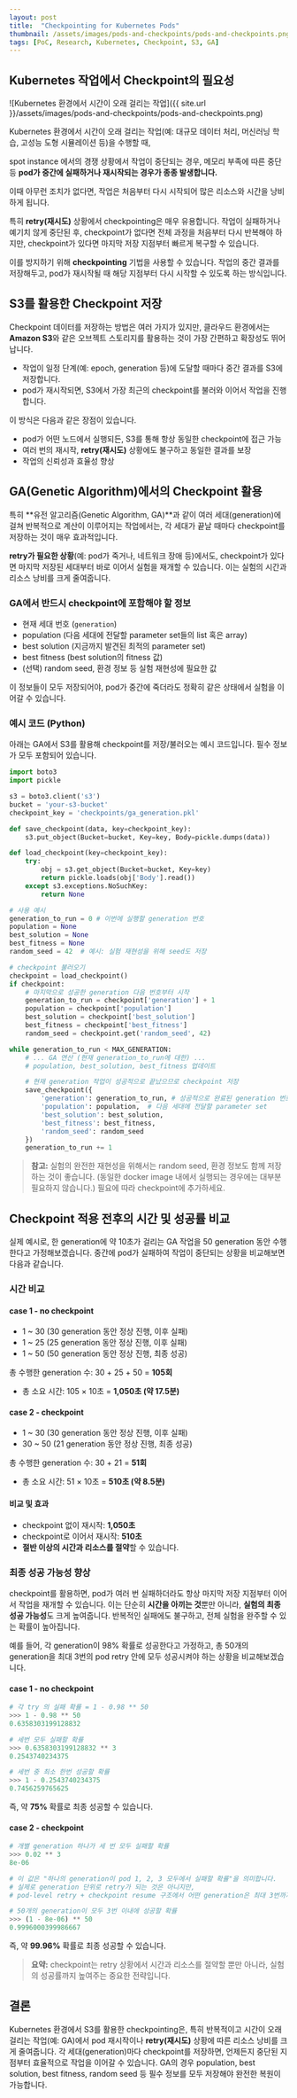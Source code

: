 ```yaml
---
layout: post
title:  "Checkpointing for Kubernetes Pods"
thumbnail: /assets/images/pods-and-checkpoints/pods-and-checkpoints.png
tags: [PoC, Research, Kubernetes, Checkpoint, S3, GA]
---
```


## Kubernetes 작업에서 Checkpoint의 필요성

![Kubernetes 환경에서 시간이 오래 걸리는 작업]({{ site.url }}/assets/images/pods-and-checkpoints/pods-and-checkpoints.png)

Kubernetes 환경에서 시간이 오래 걸리는 작업(예: 대규모 데이터 처리, 머신러닝 학습, 고성능 도형 시뮬레이션 등)을 수행할 때,

spot instance 에서의 경쟁 상황에서 작업이 중단되는 경우, 메모리 부족에 따른 중단 등 **pod가 중간에 실패하거나 재시작되는 경우가 종종 발생합니다.**

이때 아무런 조치가 없다면, 작업은 처음부터 다시 시작되어 많은 리소스와 시간을 낭비하게 됩니다.

특히 **retry(재시도)** 상황에서 checkpointing은 매우 유용합니다. 작업이 실패하거나 예기치 않게 중단된 후, checkpoint가 없다면 전체 과정을 처음부터 다시 반복해야 하지만, checkpoint가 있다면 마지막 저장 지점부터 빠르게 복구할 수 있습니다.

이를 방지하기 위해 **checkpointing** 기법을 사용할 수 있습니다. 작업의 중간 결과를 저장해두고, pod가 재시작될 때 해당 지점부터 다시 시작할 수 있도록 하는 방식입니다.

## S3를 활용한 Checkpoint 저장

Checkpoint 데이터를 저장하는 방법은 여러 가지가 있지만, 클라우드 환경에서는 **Amazon S3**와 같은 오브젝트 스토리지를 활용하는 것이 가장 간편하고 확장성도 뛰어납니다.

- 작업이 일정 단계(예: epoch, generation 등)에 도달할 때마다 중간 결과를 S3에 저장합니다.
- pod가 재시작되면, S3에서 가장 최근의 checkpoint를 불러와 이어서 작업을 진행합니다.

이 방식은 다음과 같은 장점이 있습니다.

- pod가 어떤 노드에서 실행되든, S3를 통해 항상 동일한 checkpoint에 접근 가능
- 여러 번의 재시작, **retry(재시도)** 상황에도 불구하고 동일한 결과를 보장
- 작업의 신뢰성과 효율성 향상

## GA(Genetic Algorithm)에서의 Checkpoint 활용

특히 **유전 알고리즘(Genetic Algorithm, GA)**과 같이 여러 세대(generation)에 걸쳐 반복적으로 계산이 이루어지는 작업에서는, 각 세대가 끝날 때마다 checkpoint를 저장하는 것이 매우 효과적입니다.

**retry가 필요한 상황**(예: pod가 죽거나, 네트워크 장애 등)에서도, checkpoint가 있다면 마지막 저장된 세대부터 바로 이어서 실험을 재개할 수 있습니다. 이는 실험의 시간과 리소스 낭비를 크게 줄여줍니다.

### GA에서 반드시 checkpoint에 포함해야 할 정보
- 현재 세대 번호 (`generation`)
- population (다음 세대에 전달할 parameter set들의 list 혹은 array)
- best solution (지금까지 발견된 최적의 parameter set)
- best fitness (best solution의 fitness 값)
- (선택) random seed, 환경 정보 등 실험 재현성에 필요한 값

이 정보들이 모두 저장되어야, pod가 중간에 죽더라도 정확히 같은 상태에서 실험을 이어갈 수 있습니다.

### 예시 코드 (Python)

아래는 GA에서 S3를 활용해 checkpoint를 저장/불러오는 예시 코드입니다. 필수 정보가 모두 포함되어 있습니다.

```python
import boto3
import pickle

s3 = boto3.client('s3')
bucket = 'your-s3-bucket'
checkpoint_key = 'checkpoints/ga_generation.pkl'

def save_checkpoint(data, key=checkpoint_key):
    s3.put_object(Bucket=bucket, Key=key, Body=pickle.dumps(data))

def load_checkpoint(key=checkpoint_key):
    try:
        obj = s3.get_object(Bucket=bucket, Key=key)
        return pickle.loads(obj['Body'].read())
    except s3.exceptions.NoSuchKey:
        return None

# 사용 예시
generation_to_run = 0 # 이번에 실행할 generation 번호
population = None
best_solution = None
best_fitness = None
random_seed = 42  # 예시: 실험 재현성을 위해 seed도 저장

# checkpoint 불러오기
checkpoint = load_checkpoint()
if checkpoint:
    # 마지막으로 성공한 generation 다음 번호부터 시작
    generation_to_run = checkpoint['generation'] + 1
    population = checkpoint['population']
    best_solution = checkpoint['best_solution']
    best_fitness = checkpoint['best_fitness']
    random_seed = checkpoint.get('random_seed', 42)

while generation_to_run < MAX_GENERATION:
    # ... GA 연산 (현재 generation_to_run에 대한) ...
    # population, best_solution, best_fitness 업데이트

    # 현재 generation 작업이 성공적으로 끝났으므로 checkpoint 저장
    save_checkpoint({
        'generation': generation_to_run, # 성공적으로 완료된 generation 번호
        'population': population,  # 다음 세대에 전달할 parameter set
        'best_solution': best_solution,
        'best_fitness': best_fitness,
        'random_seed': random_seed
    })
    generation_to_run += 1
```

> **참고:** 실험의 완전한 재현성을 위해서는 random seed, 환경 정보도 함께 저장하는 것이 좋습니다. (동일한 docker image 내에서 실행되는 경우에는 대부분 필요하지 않습니다.) 필요에 따라 checkpoint에 추가하세요.

## Checkpoint 적용 전후의 시간 및 성공률 비교

실제 예시로, 한 generation에 약 10초가 걸리는 GA 작업을 50 generation 동안 수행한다고 가정해보겠습니다. 중간에 pod가 실패하여 작업이 중단되는 상황을 비교해보면 다음과 같습니다.

### 시간 비교

#### case 1 - no checkpoint
- 1 ~ 30 (30 generation 동안 정상 진행, 이후 실패)
- 1 ~ 25 (25 generation 동안 정상 진행, 이후 실패)
- 1 ~ 50 (50 generation 동안 정상 진행, 최종 성공)

총 수행한 generation 수: 30 + 25 + 50 = **105회**
- 총 소요 시간: 105 × 10초 = **1,050초 (약 17.5분)**

#### case 2 - checkpoint
- 1 ~ 30 (30 generation 동안 정상 진행, 이후 실패)
- 30 ~ 50 (21 generation 동안 정상 진행, 최종 성공)

총 수행한 generation 수: 30 + 21 = **51회**
- 총 소요 시간: 51 × 10초 = **510초 (약 8.5분)**

#### 비교 및 효과
- checkpoint 없이 재시작: **1,050초**
- checkpoint로 이어서 재시작: **510초**
- **절반 이상의 시간과 리소스를 절약**할 수 있습니다.

### 최종 성공 가능성 향상
checkpoint를 활용하면, pod가 여러 번 실패하더라도 항상 마지막 저장 지점부터 이어서 작업을 재개할 수 있습니다. 이는 단순히 **시간을 아끼는 것**뿐만 아니라, **실험의 최종 성공 가능성**도 크게 높여줍니다. 반복적인 실패에도 불구하고, 전체 실험을 완주할 수 있는 확률이 높아집니다.

예를 들어, 각 generation이 98% 확률로 성공한다고 가정하고, 총 50개의 generation을 최대 3번의 pod retry 안에 모두 성공시켜야 하는 상황을 비교해보겠습니다.

#### case 1 - no checkpoint
```python
# 각 try 의 실패 확률 = 1 - 0.98 ** 50
>>> 1 - 0.98 ** 50
0.6358303199128832

# 세번 모두 실패할 확률
>>> 0.6358303199128832 ** 3
0.2543740234375

# 세번 중 최소 한번 성공할 확률
>>> 1 - 0.2543740234375
0.7456259765625
```
즉, 약 **75%** 확률로 최종 성공할 수 있습니다.

#### case 2 - checkpoint
```python
# 개별 generation 하나가 세 번 모두 실패할 확률
>>> 0.02 ** 3
8e-06

# 이 값은 "하나의 generation이 pod 1, 2, 3 모두에서 실패할 확률"을 의미합니다.
# 실제로 generation 단위로 retry가 되는 것은 아니지만,
# pod-level retry + checkpoint resume 구조에서 어떤 generation은 최대 3번까지 시도될 수 있습니다.

# 50개의 generation이 모두 3번 이내에 성공할 확률
>>> (1 - 8e-06) ** 50
0.9996000399986667
```
즉, 약 **99.96%** 확률로 최종 성공할 수 있습니다.


> **요약:** checkpoint는 retry 상황에서 시간과 리소스를 절약할 뿐만 아니라, 실험의 성공률까지 높여주는 중요한 전략입니다.

## 결론

Kubernetes 환경에서 S3를 활용한 checkpointing은, 특히 반복적이고 시간이 오래 걸리는 작업(예: GA)에서 pod 재시작이나 **retry(재시도)** 상황에 따른 리소스 낭비를 크게 줄여줍니다. 각 세대(generation)마다 checkpoint를 저장하면, 언제든지 중단된 지점부터 효율적으로 작업을 이어갈 수 있습니다. GA의 경우 population, best solution, best fitness, random seed 등 필수 정보를 모두 저장해야 완전한 복원이 가능합니다.
